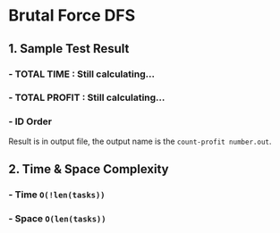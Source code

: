 # Brutal Force DFS

## 1. Sample Test Result

### - TOTAL TIME : Still calculating...
### - TOTAL PROFIT : Still calculating...

### - ID Order
Result is in output file, the output name is the `count-profit number.out`.

## 2. Time & Space Complexity
### - Time  `O(!len(tasks))`
### - Space `O(len(tasks))`
